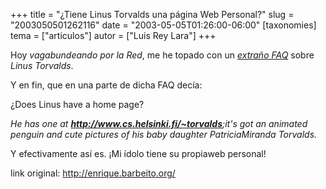 +++
title = "¿Tiene Linus Torvalds una página Web Personal?"
slug = "2003050501262116"
date = "2003-05-05T01:26:00-06:00"
[taxonomies]
tema = ["articulos"]
autor = ["Luis Rey Lara"]
+++

Hoy *vagabundeando por la Red*, me he topado con un
<a href="http://www.catb.org/%7Eesr/faqs/linus/index.html"
target="nwindow"><em>extraño FAQ</em></a> sobre *Linus Torvalds*.

Y en fin, que en una parte de dicha FAQ decía:

¿Does Linus have a home page?

<!-- more -->
*He has one at **<a href="http://www.cs.helsinki.fi/u/torvalds/"
target="nwindow">http://www.cs.helsinki.fi/~torvalds</a>**;it's got an
animated penguin and cute pictures of his baby daughter PatriciaMiranda
Torvalds.*

Y efectivamente así es. ¡Mi ídolo tiene su propiaweb personal!

link original:
http://enrique.barbeito.org/
